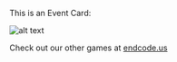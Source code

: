 This is an Event Card: 
 
 ![alt text](Heist?raw=true "Event Card")  
 
 
 
 
 
 Check out our other games at [endcode.us](https://endcode.us/)